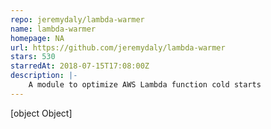 ```yaml
---
repo: jeremydaly/lambda-warmer
name: lambda-warmer
homepage: NA
url: https://github.com/jeremydaly/lambda-warmer
stars: 530
starredAt: 2018-07-15T17:08:00Z
description: |-
    A module to optimize AWS Lambda function cold starts
---
```


[object Object]
